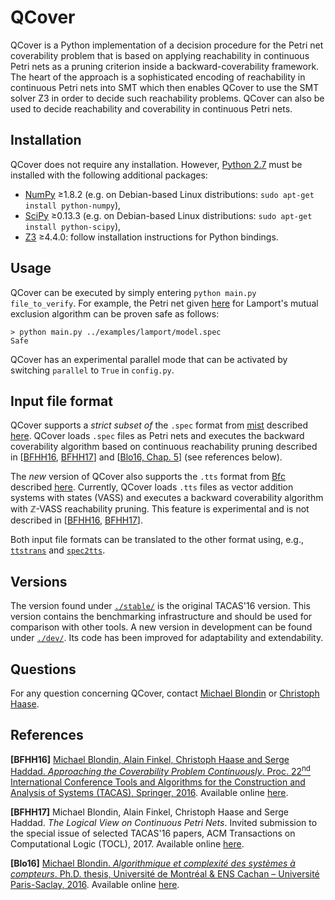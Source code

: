 # QCover

QCover is a Python implementation of a decision procedure for the Petri net coverability problem that is based on applying reachability in continuous Petri nets as a pruning criterion inside a backward-coverability framework. The heart of the approach is a sophisticated encoding of reachability in continuous Petri nets into SMT which then enables QCover to use the SMT solver Z3 in order to decide such reachability problems. QCover can also be used to decide reachability and coverability in continuous Petri nets.

## Installation

QCover does not require any installation. However, [Python 2.7](https://www.python.org/download/releases/2.7/) must be installed with the following additional packages:

* [NumPy](http://www.numpy.org/) ≥1.8.2 (e.g. on Debian-based Linux distributions: `sudo apt-get install python-numpy`),
* [SciPy](https://www.scipy.org/) ≥0.13.3 (e.g. on Debian-based Linux distributions: `sudo apt-get install python-scipy`),
* [Z3](https://github.com/Z3Prover/) ≥4.4.0: follow installation instructions for Python bindings.

## Usage

QCover can be executed by simply entering `python main.py file_to_verify`. For example, the Petri net given [here](https://github.com/blondimi/qcover/tree/master/examples/lamport) for Lamport's mutual exclusion algorithm can be proven safe as follows:

```
> python main.py ../examples/lamport/model.spec
Safe
```

QCover has an experimental parallel mode that can be activated by switching `parallel` to `True` in `config.py`.

## Input file format

QCover supports a *strict subset of* the `.spec` format from [mist](https://github.com/pierreganty/mist) described [here](https://github.com/pierreganty/mist/wiki#input-format-of-mist). QCover loads `.spec` files as Petri nets and executes the backward coverability algorithm based on continuous reachability pruning described in \[[BFHH16](#references), [BFHH17](#references)\] and \[[Blo16, Chap. 5](#references)\] (see references below).

The *new* version of QCover also supports the `.tts` format from [Bfc](http://www.cprover.org/bfc/) described [here](http://www.cprover.org/bfc/#TTS). Currently, QCover loads `.tts` files as vector addition systems with states (VASS) and executes a backward coverability algorithm with ℤ-VASS reachability pruning.  This feature is experimental and is not described in \[[BFHH16](#references), [BFHH17](#references)\].

Both input file formats can be translated to the other format using, e.g., [`ttstrans`](https://github.com/pevalme/bfc_fork) and [`spec2tts`](http://www.cprover.org/bfc/#DOWNLOAD).

## Versions

The version found under [`./stable/`](https://github.com/blondimi/qcover/tree/master/stable) is the original TACAS'16 version. This version contains the benchmarking infrastructure and should be used for comparison with other tools. A new version in development can be found under [`./dev/`](https://github.com/blondimi/qcover/tree/master/dev). Its code has been improved for adaptability and extendability.

## Questions

For any question concerning QCover, contact [Michael Blondin](https://www7.in.tum.de/~blondin/#contact) or [Christoph Haase](http://www.lsv.ens-cachan.fr/~haase/index.html#info).

## References

**[BFHH16]** [Michael Blondin, Alain Finkel, Christoph Haase and Serge Haddad. *Approaching the Coverability Problem Continuously*. Proc. 22<sup>nd</sup> International Conference Tools and Algorithms for the Construction and Analysis of Systems (TACAS), Springer, 2016](http://dx.doi.org/10.1007/978-3-662-49674-9_28). Available online [here](https://www7.in.tum.de/~blondin/papers/BFHH16.pdf).

**[BFHH17]** Michael Blondin, Alain Finkel, Christoph Haase and Serge Haddad. *The Logical View on Continuous Petri Nets*. Invited submission to the special issue of selected TACAS'16 papers, ACM Transactions on Computational Logic (TOCL), 2017. Available online [here](https://www7.in.tum.de/~blondin/papers/BFHH17.pdf).

**[Blo16]** [Michael Blondin. *Algorithmique et complexité des systèmes à compteurs*. Ph.D. thesis, Université de Montréal & ENS Cachan – Université Paris-Saclay, 2016](https://tel.archives-ouvertes.fr/tel-01359000?lang=en). Available online [here](https://www7.in.tum.de/~blondin/papers/phd.pdf).

